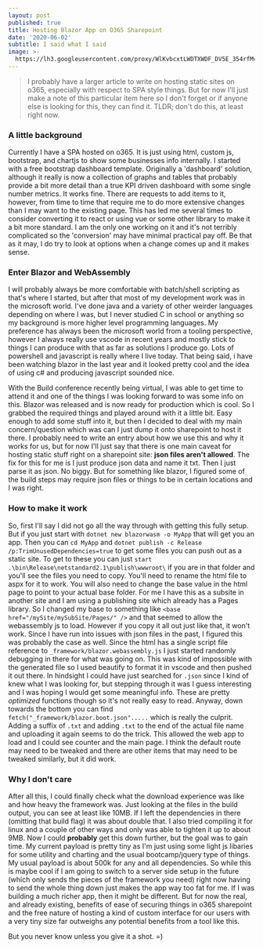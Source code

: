 ```yaml
---
layout: post
published: true
title: Hosting Blazor App on O365 Sharepoint
date: '2020-06-02'
subtitle: I said what I said
image: >-
  https://lh3.googleusercontent.com/proxy/WlKvbcxtLWDTXWDF_DV5E_354rfMvvMAIOIV1TwIWMmmmNH5B972VRQqZPJ17uR1M-7X5VCALgU8_H7V9E4ecaPT6Vr9Qwe4WQt-SyMuLuoO0hzjAHALAbe5vgQ
---
```

> I probably have a larger article to write on hosting static sites on o365, especially with respect to SPA style things. But for now I'll just make a note of this particular item here so I don't forget or if anyone else is looking for this, they can find it. TLDR; don't do this, at least right now.

### A little background

Currently I have a SPA hosted on o365. It is just using html, custom js, bootstrap, and chartjs to show some businesses info internally. I started with a free bootstrap dashboard template. Originally a 'dashboard' solution, although it really is now a collection of graphs and tables that probably provide a bit more detail than a true KPI driven dashboard with some single number metrics. It works fine. There are requests to add items to it, however, from time to time that require me to do more extensive changes than I may want to the existing page. This has led me several times to consider converting it to react or using vue or some other library to make it a bit more standard. I am the only one working on it and it's not terribly complicated so the 'conversion' may have minimal practical pay off. Be that as it may, I do try to look at options when a change comes up and it makes sense.

### Enter Blazor and WebAssembly

I will probably always be more comfortable with batch/shell scripting as that's where I started, but after that most of my development work was in the microsoft world. I've done java and a variety of other weirder languages depending on where I was, but I never studied C in school or anything so my background is more higher level programming languages. My preference has always been the microsoft world from a tooling perspective, however I always really use vscode in recent years and mostly stick to things I can produce with that as far as solutions I produce go. Lots of powershell and javascript is really where I live today. That being said, i have been watching blazor in the last year and it looked pretty cool and the idea of using c# and producing javascript sounded nice. 

With the Build conference recently being virtual, I was able to get time to attend it and one of the things I was looking forward to was some info on this. Blazor was released and is now ready for production which is cool. So I grabbed the required things and played around with it a little bit. Easy enough to add some stuff into it, but then I decided to deal with my main concern/question which was can I just dump it onto sharepoint to host it there. I probably need to write an entry about how we use this and why it works for us, but for now I'll just say that there is one main caveat for hosting static stuff right on a sharepoint site: **json files aren't allowed**. The fix for this for me is I just produce json data and name it txt. Then I just parse it as json. No biggy. But for something like blazor, I figured some of the build steps may require json files or things to be in certain locations and I was right.

### How to make it work

So, first I'll say I did not go all the way through with getting this fully setup. But if you just start with `dotnet new blazorwasm -o MyApp` that will get you an app. Then you can `cd MyApp` and  `dotnet publish -c Release /p:TrimUnusedDependencies=true` to get some files you can push out as a static site. To get to these you can just `start .\bin\Release\netstandard2.1\publish\wwwroot\` if you are in that folder and you'll see the files you need to copy. You'll need to rename the html file to aspx for it to work. You will also need to change the base value in the html page to point to your actual base folder. For me I have this as a subsite in another site and I am using a publishing site which already has a Pages library. So I changed my base to something like `<base href="/mySite/mySubSite/Pages/" />` and that seemed to allow the webassembly js to load. However if you copy it all out just like that, it won't work. Since I have run into issues with json files in the past, I figured this was probably the case as well. Since the html has a single script file reference to `_framework/blazor.webassembly.js` I just started randomly debugging in there for what was going on. This was kind of impossible with the generated file so I used beautify to format it in vscode and then pushed it out there. In hindsight I could have just searched for `.json` since I kind of knew what I was looking for, but stepping through it was I guess interesting and I was hoping I would get some meaningful info. These are pretty _optimized_ functions though so it's not really easy to read. Anyway, down towards the bottom you can find `fetch("_framework/blazor.boot.json".....` which is really the culprit. Adding a suffix of `.txt` and adding `.txt` to the end of the actual file name and uploading it again seems to do the trick. This allowed the web app to load and I could see counter and the main page. I think the default route may need to be tweaked and there are other items that may need to be tweaked similarly, but it did work.

### Why I don't care

After all this, I could finally check what the download experience was like and how heavy the framework was. Just looking at the files in the build output, you can see at least like 10MB. If I left the dependencies in there (omitting that build flag) it was about double that. I also tried compiling it for linux and a couple of other ways and only was able to tighten it up to about 9MB. Now I could **probably** get this down further, but the goal was to gain time. My current payload is pretty tiny as I'm just using some light js libaries for some utility and charting and the usual bootcamp/jquery type of things. My usual payload is about 500k for any and all dependencies. So while this is maybe cool if I am going to switch to a server side setup in the future (which only sends the pieces of the framework you need) right now having to send the whole thing down just makes the app way too fat for me. If I was building a much richer app, then it might be different. But for now the real, and already existing, benefits of ease of securing things in o365 sharepoint and the free nature of hosting a kind of custom interface for our users with a very tiny size far outweighs any potential benefits from a tool like this.

But you never know unless you give it a shot. =)
